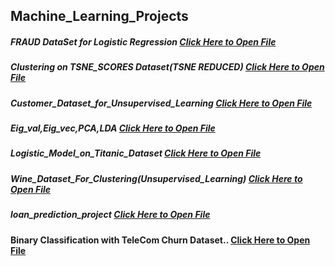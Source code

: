 ## Machine_Learning_Projects
##### FRAUD DataSet for Logistic Regression [Click Here to Open File](https://github.com/YashJain251198/Machine_Learning_Projects/blob/main/ACCERDIAN%20TASK%20FILE.ipynb)
##### Clustering on TSNE_SCORES Dataset(TSNE REDUCED) [Click Here to Open File](https://github.com/YashJain251198/Machine_Learning_Projects/blob/0be242dd8e1f859b5de7b3a21b6f5760eb97a9c3/Clustering%20on%20TSNE_SCORES%20Dataset.ipynb)
##### Customer_Dataset_for_Unsupervised_Learning [Click Here to Open File](https://github.com/YashJain251198/Machine_Learning_Projects/blob/0be242dd8e1f859b5de7b3a21b6f5760eb97a9c3/Customer_Dataset_for_Unsupervised_Learning.ipynb)
##### Eig_val,Eig_vec,PCA,LDA [Click Here to Open File](https://github.com/YashJain251198/Machine_Learning_Projects/blob/0be242dd8e1f859b5de7b3a21b6f5760eb97a9c3/Eig_val%2CEig_vec%2CPCA%2CLDA.ipynb)
##### Logistic_Model_on_Titanic_Dataset [Click Here to Open File](https://github.com/YashJain251198/Machine_Learning_Projects/blob/0be242dd8e1f859b5de7b3a21b6f5760eb97a9c3/Logistic_Model_on_Titanic_Dataset.ipynb)
##### Wine_Dataset_For_Clustering(Unsupervised_Learning) [Click Here to Open File](https://github.com/YashJain251198/Machine_Learning_Projects/blob/0be242dd8e1f859b5de7b3a21b6f5760eb97a9c3/Wine_Dataset_For_Clustering(Unsupervised_Learning).ipynb)
##### loan_prediction_project [Click Here to Open File](https://github.com/YashJain251198/Machine_Learning_Projects/blob/0be242dd8e1f859b5de7b3a21b6f5760eb97a9c3/loan_prediction_project.ipynb)
#### Binary Classification with TeleCom Churn Dataset.. [Click Here to Open File](https://github.com/YashJain251198/Machine_Learning_Projects/blob/64df2c3b5008e22eadd9a87780aac42baecb3286/Binary%20Classification%20with%20TeleCom%20Churn%20Dataset..ipynb)


